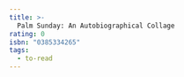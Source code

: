 ```yaml
---
title: >-
  Palm Sunday: An Autobiographical Collage
rating: 0
isbn: "0385334265"
tags:
  - to-read
---
```


